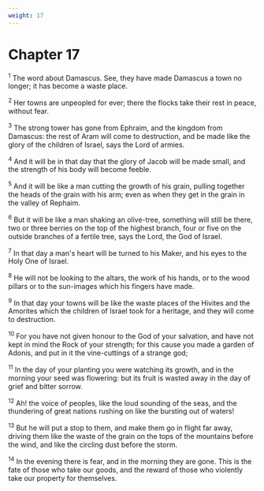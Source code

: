 ```yaml
---
weight: 17
---
```


# Chapter 17

<sup>1</sup> The word about Damascus. See, they have made Damascus a town no longer; it has become a waste place. 

<sup>2</sup> Her towns are unpeopled for ever; there the flocks take their rest in peace, without fear. 

<sup>3</sup> The strong tower has gone from Ephraim, and the kingdom from Damascus: the rest of Aram will come to destruction, and be made like the glory of the children of Israel, says the Lord of armies. 

<sup>4</sup> And it will be in that day that the glory of Jacob will be made small, and the strength of his body will become feeble. 

<sup>5</sup> And it will be like a man cutting the growth of his grain, pulling together the heads of the grain with his arm; even as when they get in the grain in the valley of Rephaim. 

<sup>6</sup> But it will be like a man shaking an olive-tree, something will still be there, two or three berries on the top of the highest branch, four or five on the outside branches of a fertile tree, says the Lord, the God of Israel. 

<sup>7</sup> In that day a man's heart will be turned to his Maker, and his eyes to the Holy One of Israel. 

<sup>8</sup> He will not be looking to the altars, the work of his hands, or to the wood pillars or to the sun-images which his fingers have made. 

<sup>9</sup> In that day your towns will be like the waste places of the Hivites and the Amorites which the children of Israel took for a heritage, and they will come to destruction. 

<sup>10</sup> For you have not given honour to the God of your salvation, and have not kept in mind the Rock of your strength; for this cause you made a garden of Adonis, and put in it the vine-cuttings of a strange god; 

<sup>11</sup> In the day of your planting you were watching its growth, and in the morning your seed was flowering: but its fruit is wasted away in the day of grief and bitter sorrow. 

<sup>12</sup> Ah! the voice of peoples, like the loud sounding of the seas, and the thundering of great nations rushing on like the bursting out of waters! 

<sup>13</sup> But he will put a stop to them, and make them go in flight far away, driving them like the waste of the grain on the tops of the mountains before the wind, and like the circling dust before the storm. 

<sup>14</sup> In the evening there is fear, and in the morning they are gone. This is the fate of those who take our goods, and the reward of those who violently take our property for themselves. 


